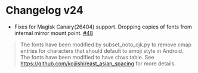 # Changelog v24

- Fixes for Magisk Canary(26404) support. Dropping copies of fonts from internal mirror mount point. [#48](https://github.com/simonsmh/notocjk/issues/48)

> The fonts have been modified by subset_noto_cjk.py to remove cmap entries for characters that should default to emoji style in Android.
> The fonts have been modified to have chws table. See https://github.com/kojiishi/east_asian_spacing for more details.
